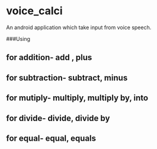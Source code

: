 # voice_calci
An android application which take input from voice speech.

###Using
## for addition- add , plus
## for subtraction- subtract, minus
## for mutiply- multiply, multiply by, into
## for divide- divide, divide by
## for equal- equal, equals